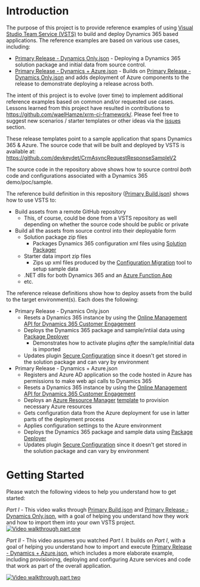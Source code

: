 # Introduction
The purpose of this project is to provide reference examples of using [Visual Studio Team Service (VSTS)](https://www.visualstudio.com/team-services/) to build and deploy Dynamics 365 based applications.  The reference examples are based on various use cases, including:

* [Primary Release - Dynamics Only.json](https://github.com/devkeydet/dyn365-ce-devops/blob/master/Primary%20Release%20-%20Dynamics%20Only.json) - Deploying a Dynamics 365 solution package and initial data from source control.
* [Primary Release - Dynamics + Azure.json](https://github.com/devkeydet/dyn365-ce-devops/blob/master/Primary%20Release%20-%20Dynamics%20%2B%20Azure.json) - Builds on [Primary Release - Dynamics Only.json](https://github.com/devkeydet/dyn365-ce-devops/blob/master/Primary%20Release%20-%20Dynamics%20Only.json) and adds deployment of Azure components to the release to demonstrate deploying a release across both.

The intent of this project is to evolve (over time) to implement additional reference examples based on common and/or requested use cases.  Lessons learned from this project have resulted in contributions to https://github.com/waelHamze/xrm-ci-framework/.  Please feel free to suggest new scenarios / starter templates or other ideas via the [issues](https://github.com/devkeydet/dyn365-ce-devops/issues) section.  

These release templates point to a sample application that spans Dynamics 365 & Azure.  The source code that will be built and deployed by VSTS is available at:
https://github.com/devkeydet/CrmAsyncRequestResponseSampleV2

The source code in the repository above shows how to source control *both* code and configurations associated with a Dynamics 365 demo/poc/sample.

The reference build definition in this repository ([Primary Build.json](https://github.com/devkeydet/dyn365-ce-devops/blob/master/Primary%20Build.json)) shows how to use VSTS to:
* Build assets from a remote GitHub repository
    * This, of course, could be done from a VSTS repository as well depending on whether the source code should be public or private
* Build all the assets from source control into their deployable form
    * Solution package zip files
        * Packages Dynamics 365 configuration xml files using [Solution Packager](https://msdn.microsoft.com/en-us/library/jj602987.aspx)
    * Starter data import zip files
        * Zips up xml files produced by the [Configuration Migration](https://technet.microsoft.com/library/dn647421.aspx) tool to setup sample data
    * .NET dlls for both Dynamics 365 and an [Azure Function App](https://azure.microsoft.com/en-us/services/functions/)
    * etc.

The reference release definitions show how to deploy assets from the build to the target environment(s).  Each does the following:
* Primary Release - Dynamics Only.json
    * Resets a Dynamics 365 instance by using the [Online Management API for Dynamics 365 Customer Engagement](https://docs.microsoft.com/en-us/dynamics365/customer-engagement/developer/online-management-api)
    * Deploys the Dynamics 365 package and sample/intiial data using [Package Deployer](https://msdn.microsoft.com/en-us/library/dn688182.aspx)
        * Demonstrates how to activate plugins *after* the sample/initial data is imported
    * Updates plugin [Secure Configuration](https://us.hitachi-solutions.com/blog/use-secure-vs-unsecure-configuration-plugins/) since it doesn't get stored in the solution package and can vary by environment    
* Primary Release - Dynamics + Azure.json
    * Registers and Azure AD application so the code hosted in Azure has permissions to make web api calls to Dynamics 365
    * Resets a Dynamics 365 instance by using the [Online Management API for Dynamics 365 Customer Engagement](https://docs.microsoft.com/en-us/dynamics365/customer-engagement/developer/online-management-api)
    * Deploys an [Azure Resource Manager](https://docs.microsoft.com/en-us/azure/azure-resource-manager/resource-group-overview) [template](https://docs.microsoft.com/en-us/azure/azure-resource-manager/resource-group-overview#template-deployment) to provision necessary Azure resources
    * Gets configuration data from the Azure deployment for use in latter parts of the deployment process
    * Applies configuration settings to the Azure environment
    * Deploys the Dynamics 365 package and sample data using [Package Deployer](https://msdn.microsoft.com/en-us/library/dn688182.aspx)
    * Updates plugin [Secure Configuration](https://us.hitachi-solutions.com/blog/use-secure-vs-unsecure-configuration-plugins/) since it doesn't get stored in the solution package and can vary by environment

# Getting Started
Please watch the following videos to help you understand how to get started:

*Part I* - This video walks through [Primary Build.json](https://github.com/devkeydet/dyn365-ce-devops/blob/master/Primary%20Build.json) and [Primary Release - Dynamics Only.json](https://github.com/devkeydet/dyn365-ce-devops/blob/master/Primary%20Release%20-%20Dynamics%20Only.json), with a goal of helping you understand how they work and how to import them into your own VSTS project.
[![Video walkthrough part one](https://img.youtube.com/vi/O_q3cSWAUVI/0.jpg)](https://www.youtube.com/watch?v=O_q3cSWAUVI)

*Part II* - This video assumes you watched *Part I*.  It builds on *Part I*, with a goal of helping you understand how to import and execute [Primary Release - Dynamics + Azure.json](https://github.com/devkeydet/dyn365-ce-devops/blob/master/Primary%20Release%20-%20Dynamics%20%2B%20Azure.json), which includes a more elaborate example, including provisioning, deploying and configuring Azure services and code that work as part of the overall application.

[![Video walkthrough part two](https://img.youtube.com/vi/hlAEMr4xlCY/0.jpg)](https://www.youtube.com/watch?v=hlAEMr4xlCY)